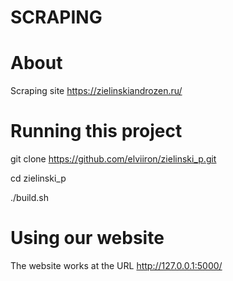 # SCRAPING

# About

Scraping site https://zielinskiandrozen.ru/

# Running this project

git clone https://github.com/elviiron/zielinski_p.git

cd zielinski_p

./build.sh

# Using our website

The website works at the URL http://127.0.0.1:5000/

